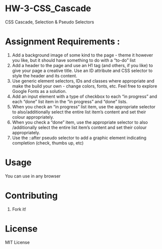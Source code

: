 # HW-3-CSS_Cascade
CSS Cascade, Selection &amp; Pseudo Selectors

# Assignment Requirements :
1. Add a background image of some kind to the page - theme it however you like, but it should have something to do with a “to-do” list 
2. Add a header to the page and use an H1 tag (and others, if you like) to give your page a creative title. Use an ID attribute and CSS selector to style the header and its content.
3. Use generic element selectors, IDs and classes where appropriate and make the build your own - change colors, fonts, etc. Feel free to explore Google Fonts as a solution.
4. Add an input element with a type of checkbox to each “in progress” and each “done” list item in the “in progress” and “done” lists.
5. When you check an “in progress” list item, use the appropriate selector to also/additionally select the entire list item’s content and set their colour appropriately.
6. When you check a “done” item, use the appropriate selector to also /additionally select the entire list item’s content and set their colour appropriately.
7. Use the ::after pseudo selector to add a graphic element indicating completion (check, thumbs up, etc)

# Usage

You can use in any browser

# Contributing

1. Fork it!

# License

MIT License
